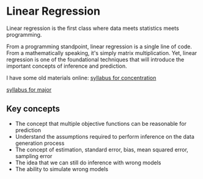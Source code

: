 # Linear Regression

Linear regression is the first class where data meets statistics meets programming.

From a programming standpoint, linear regression is a single line of code.
From a mathematically speaking, it's simply matrix multiplication.
Yet, linear regression is one of the foundational techniques that will
introduce the important concepts of inference and prediction.

I have some old materials online:
[syllabus for concentration](minor_syllabus.md)

[syllabus for major](major_syllabus.md)


## Key concepts
- The concept that multiple objective functions can be reasonable for prediction
- Understand the assumptions required to perform inference on the data generation process
- The concept of estimation, standard error, bias, mean squared error, sampling error
- The idea that we can still do inference with wrong models
- The ability to simulate wrong models

